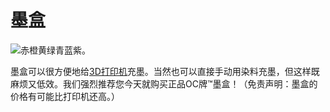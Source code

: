 # 墨盒

![赤橙黄绿青蓝紫。](oredict:opencomputers:inkCartridge)

墨盒可以很方便地给[3D打印机](../block/printer.md)充墨。当然也可以直接手动用染料充墨，但这样既麻烦又低效。我们强烈推荐您今天就购买正品OC牌™墨盒！（免责声明：墨盒的价格有可能比打印机还高。）
